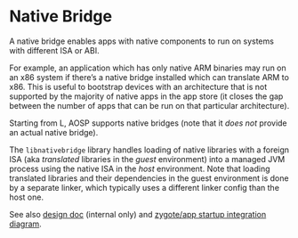 # Native Bridge

A native bridge enables apps with native components to run on systems with
different ISA or ABI.

For example, an application which has only native ARM binaries may run on an x86
system if there’s a native bridge installed which can translate ARM to x86. This
is useful to bootstrap devices with an architecture that is not supported by the
majority of native apps in the app store (it closes the gap between the number
of apps that can be run on that particular architecture).

Starting from L, AOSP supports native bridges (note that it *does not* provide
an actual native bridge).

The `libnativebridge` library handles loading of native libraries with a foreign
ISA (aka *translated* libraries in the *guest* environment) into a managed JVM
process using the native ISA in the *host* environment. Note that loading
translated libraries and their dependencies in the guest environment is done by
a separate linker, which typically uses a different linker config than the host
one.

See also [design doc](http://go/native-bridge) (internal only) and [zygote/app
startup integration diagram](nb-diagram.png).
